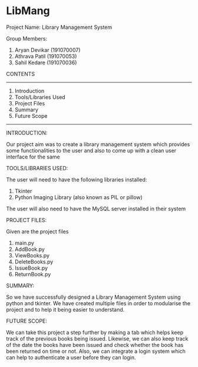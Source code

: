 # LibMang

Project Name: Library Management System

Group Members:
1. Aryan Devikar (191070007)
2. Athrava Patil (191070053)
3. Sahil Kedare (191070036)

CONTENTS

------------

1. Introduction
2. Tools/Libraries Used
3. Project Files
4. Summary
5. Future Scope

------------


INTRODUCTION: 

Our project aim was to create a library management system which provides
some functionalities to the user and also to come up with a clean user 
interface for the same

TOOLS/LIBRARIES USED:

The user will need to have the following libraries installed:
1. Tkinter
2. Python Imaging Library (also known as PIL or pillow)

The user will also need to have the MySQL server installed in their system

PROJECT FILES:

Given are the project files 
1. main.py
2. AddBook.py
3. ViewBooks.py
4. DeleteBooks.py
5. IssueBook.py
6. ReturnBook.py

SUMMARY:

So we have successfully designed a Library Management System using python and 
tkinter. We have created multiple files in order to modularise the project and
to help it being easier to understand.

FUTURE SCOPE:

We can take this project a step further by making a tab which helps keep track 
of the previous books being issued. Likewise, we can also keep track of the date 
the books have been issued and check whether the book has been returned on time
or not. Also, we can integrate a login system which can help to authenticate a
user before they can login.


